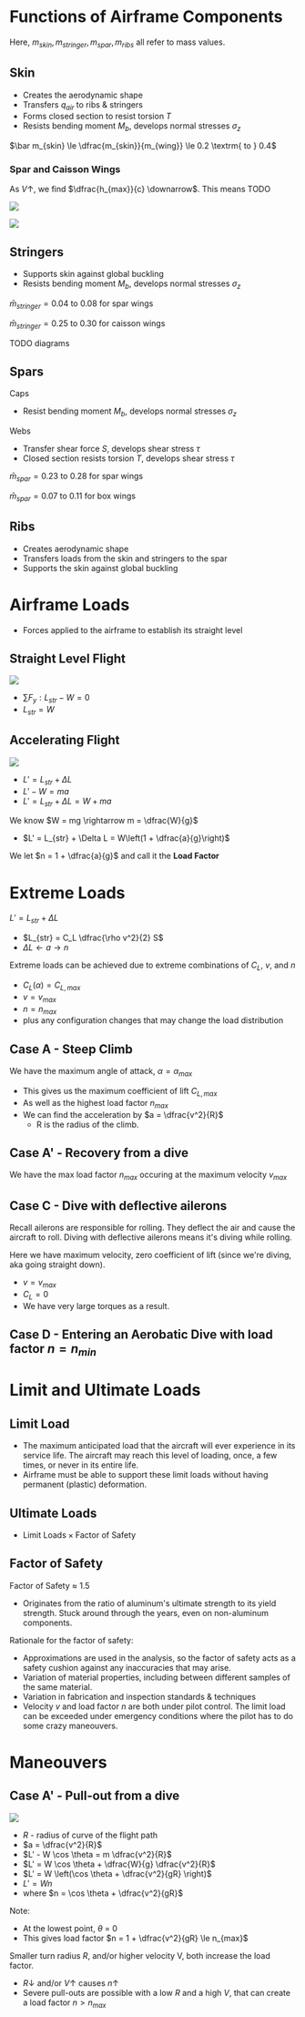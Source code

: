 
# Functions of Airframe Components

Here, $m_{skin}, m_{stringer}, m_{spar}, m_{ribs}$ all refer to mass values.

## Skin
- Creates the aerodynamic shape
 - Transfers $q_{air}$ to ribs & stringers
 - Forms closed section to resist torsion $T$
 - Resists bending moment $M_b$, develops normal stresses $\sigma_z$

$\bar m_{skin} \le \dfrac{m_{skin}}{m_{wing}} \le 0.2 \textrm{ to } 0.4$

### Spar and Caisson Wings

As $V \uparrow$, we find $\dfrac{h_{max}}{c} \downarrow$. This means TODO

![](L03-1.png)

![](L03-2.png)

## Stringers
- Supports skin against global buckling
- Resists bending moment $M_b$, develops normal stresses $\sigma_z$

$\bar m_{stringer} = 0.04 \textrm{ to } 0.08$ for spar wings

$\bar m_{stringer} = 0.25 \textrm{ to } 0.30$ for caisson wings

TODO diagrams

## Spars

Caps
- Resist bending moment $M_b$, develops normal stresses $\sigma_z$

Webs
- Transfer shear force $S$, develops shear stress $\tau$
- Closed section resists torsion $T$, develops shear stress $\tau$

$\bar m_{spar} = 0.23 \textrm{ to } 0.28$ for spar wings

$\bar m_{spar} = 0.07 \textrm{ to } 0.11$ for box wings

## Ribs
  
- Creates aerodynamic shape
- Transfers loads from the skin and stringers to the spar
- Supports the skin against global buckling

# Airframe Loads

- Forces applied to the airframe to establish its straight level

## Straight Level Flight

![](L03-3.png)

- $\sum F_y: L_{str} - W = 0$
- $L_{str} = W$


## Accelerating Flight

![](L03-4.png)

- $L' = L_{str} + \Delta L$
- $L' - W = ma$
- $L' = L_{str} + \Delta L = W + ma$

We know $W = mg \rightarrow m = \dfrac{W}{g}$
- $L' = L_{str} + \Delta L = W\left(1 + \dfrac{a}{g}\right)$

We let $n = 1 + \dfrac{a}{g}$ and call it the **Load Factor**

# Extreme Loads

$L' = L_{str} + \Delta L$
- $L_{str} = C_L \dfrac{\rho v^2}{2} S$
- $\Delta L \leftarrow a \rightarrow n$

Extreme loads can be achieved due to extreme combinations of $C_L$, $v$, and $n$
- $C_L(\alpha) = C_{L, max}$
- $v = v_{max}$
- $n = n_{max}$
- plus any configuration changes that may change the  load distribution

## Case A - Steep Climb

We have the maximum angle of attack, $\alpha = \alpha_{max}$
- This gives us the maximum coefficient of lift $C_{L, max}$
- As well as the highest load factor $n_{max}$
- We can find the acceleration by $a = \dfrac{v^2}{R}$
  - R is the radius of the climb.

## Case A' - Recovery from a dive

We have the max load factor $n_{max}$ occuring at the maximum velocity $v_{max}$


## Case C - Dive with deflective ailerons

Recall ailerons are responsible for rolling. They deflect the air and cause the aircraft to roll. Diving with deflective ailerons means it's diving while rolling.

Here we have maximum velocity, zero coefficient of lift (since we're diving, aka going straight down).
- $v = v_{max}$
- $C_L = 0$
- We have very large torques as a result.

## Case D - Entering an Aerobatic Dive with load factor $n = n_{min}$


# Limit and Ultimate Loads

## Limit Load

- The maximum anticipated load that the aircraft will ever experience in its service life. The aircraft may reach this level of loading, once, a few times, or never in its entire life.
- Airframe must be able to support these limit loads without having permanent (plastic) deformation.

## Ultimate Loads

- $\textrm{Limit Loads} \times \textrm{Factor of Safety}$

## Factor of Safety

Factor of Safety $\approx$ 1.5
- Originates from the ratio of aluminum's ultimate strength to its yield strength. Stuck around through the years, even on non-aluminum components.

Rationale for the factor of safety:
- Approximations are used in the analysis, so the factor of safety acts as a safety cushion against any inaccuracies that may arise.
- Variation of material properties, including between different samples of the same material.
- Variation in fabrication and inspection standards & techniques
- Velocity $v$ and load factor $n$ are both under pilot control. The limit load can be exceeded under emergency conditions where the pilot has to do some crazy maneouvers.

# Maneouvers

## Case A' - Pull-out from a dive

![](L03-5.png)

- $R$ - radius of curve of the flight path
- $a = \dfrac{v^2}{R}$
- $L' - W \cos \theta = m \dfrac{v^2}{R}$
- $L' = W \cos \theta + \dfrac{W}{g} \dfrac{v^2}{R}$
- $L' = W \left(\cos \theta + \dfrac{v^2}{gR} \right)$
- $L' = Wn$
- where $n = \cos \theta + \dfrac{v^2}{gR}$

Note:
- At the lowest point, $\theta$ = 0
- This gives load factor $n = 1 + \dfrac{v^2}{gR} \le n_{max}$

Smaller turn radius $R$, and/or higher velocity V, both increase the load factor.
- $R \downarrow$ and/or $V \uparrow$ causes $n \uparrow$
- Severe pull-outs are possible with a low $R$ and a high $V$, that can create a load factor $n > n_{max}$